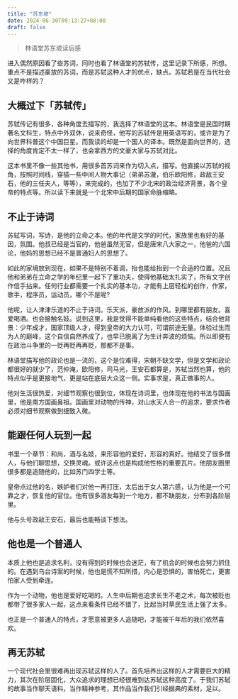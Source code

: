 ```yaml
---
title: "苏东坡"
date: 2024-06-30T09:13:27+08:00
draft: false
---
```


> 林语堂苏东坡读后感

进入偶然原因看了些苏词，同时也看了林语堂的苏轼传，这里记录下所感，所想。重点不是描述豪放的苏词，而是苏轼这种人才的优点，缺点。苏轼若是在当代社会又是咋样的？

## 大概过下「苏轼传」
苏轼传记有很多，各种角度去描写的，我选择了林语堂的这本。林语堂是民国时期著名文科生，特点中外双休，说来奇怪，他写的苏轼传是用英语写的，或许是为了向世界科普这个中国巨星。而我读的却是一个国人的译本。既然是面向世界的，选择的角度肯定不太一样了，也会拿西方的文豪大家与苏轼对比。

这本书里不像一些其他书，用很多首苏词来作为切入点，描写。他直接以苏轼的视角，按照时间线，穿插一些中间人物大事记（弟弟苏澈，伯乐欧阳修，政敌王安石，他的三任夫人，等等），来完成的，也加了不少北宋的政治经济背景，各个皇帝的特点等。所以读下来就是一个北宋中后期的国家命脉缩略。

## 不止于诗词
苏轼写词，写诗，是他的立命之本。他的年代是文学的时代，家族里也有好的基因，氛围。他叔已经是当官的，他爸虽然无官，但是唐宋八大家之一，他爸的六国论，他妈的思想已经不是普通妇人的思想了。

如此的家境放到现在，如果不是特别不着调，抬也能给抬到一个合适的位置。况且他和弟弟在立命之学的年纪里一起下了重功夫，使得他基础太扎实了，所有文字创作信手拈来。任何行业都需要一个扎实的基本功，才能有上层轻松的创作，作家，歌手，程序员，运动员，哪个不是呢?

他呢，让人津津乐道的不止于诗词。乐天派，豪放派的作风。到哪里都有朋友。喜爱喝酒。也会接触名妓。说到这里，我是觉得不能单纯看他的这些特点，结合他背景：少年成才，国家顶级人才，得到皇帝的大力认可，可谓前途无量。体验过生而为人的巅峰，这个自信自然养成了，也早已脱离了为生计奔波的烦恼。所以即便有在政治斗争里的一贬再贬再再贬，那都不是事。

林语堂描写他的政论也是一流的，这个是位难得，宋朝不缺文学，但是文学和政论都很好的就少了，范仲淹，欧阳修，司马光，王安石都算是，苏轼当然也算，他的特点似乎是更接地气，更是站在底层大众这一侧。实事求是，真正做事的人。

他对生活很热爱，对细节观察也很到位，体现在诗词里，也体现在他的书法与国画里，他是南方国画鼻祖。国画里对动物的传神，对山水天人合一的追求，要求作者必须对细节观察做到细致入微。

## 能跟任何人玩到一起
书里一个章节：和尚，酒与名妓，来形容他的爱好，形容的真好。他结交了很多僧人，与他们聊思想，交换灵魂。或许这点也是构成他性格的重要瓦片。他朋友圈里很多都是追随他的，比如苏门四学士等。

皇帝点过他的名，嫉妒者们对他一再打压，太后出于女人第六感，认为他是一个可靠之才，恢复他的官位。他有很多酒友每到一个地方，都不缺朋友，分布到各阶层里。

他与头号政敌王安石，最后也能畅谈下想法。
## 他也是一个普通人
本质上他也是追求名利，没有得到的时候也会迷茫，有了机会的时候也会努力抓住的。在遇到乌台诗案的时候，他也是慌不知所措，内心是恐惧的，害怕死亡，更害怕家人受到牵连。

作为一个动物，他也是爱好吃喝的。人生中后期也追求长生不老之术，每次被贬也都带了很多家人一起，这点来看条件已经不错了，比起当时草民生活上强了太多。

也正是一个普通人的特点，才愿意被更多人追随吧，才能被千年后的我们依然喜欢。
## 再无苏轼
一个现代社会里很难再出现苏轼这样的人了。首先培养出这样的人才需要巨大的精力，其次在阶层固化，大众追求的理想已经很难到达苏轼这种高度了。于我们苏轼的故事当作聊天语料，当作精神参考，其作品当作我们引经据典的素材，足以。